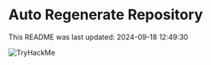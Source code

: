# Auto Regenerate Repository

This README was last updated: 2024-09-18 12:49:30

 ![TryHackMe](https://tryhackme.com/badge/533634)
